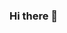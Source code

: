 ### Hi there 👋

<!--
**CaiqueCoelho/CaiqueCoelho** is a ✨ _special_ ✨ repository because its `README.md` (this file) appears on your GitHub profile.

- 😄 HELLO WORLD! Github <3
